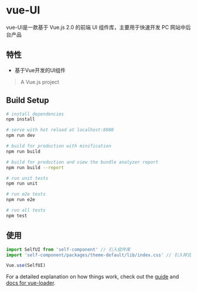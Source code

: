 # vue-UI
vue-UI是一款基于 Vue.js 2.0 的前端 UI 组件库，主要用于快速开发 PC 网站中后台产品

## 特性
* 基于Vue开发的UI组件


> A Vue.js project
## Build Setup

``` bash
# install dependencies
npm install

# serve with hot reload at localhost:8080
npm run dev

# build for production with minification
npm run build

# build for production and view the bundle analyzer report
npm run build --report

# run unit tests
npm run unit

# run e2e tests
npm run e2e

# run all tests
npm test
```
## 使用
```js
import SelfUI from 'self-component' // 引入组件库
import 'self-component/packages/theme-default/lib/index.css' // 引入样式库

Vue.use(SelfUI)

```
For a detailed explanation on how things work, check out the [guide](http://vuejs-templates.github.io/webpack/) and [docs for vue-loader](http://vuejs.github.io/vue-loader).
